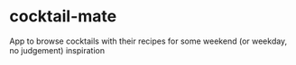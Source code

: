 # cocktail-mate
App to browse cocktails with their recipes for some weekend (or weekday, no judgement) inspiration

